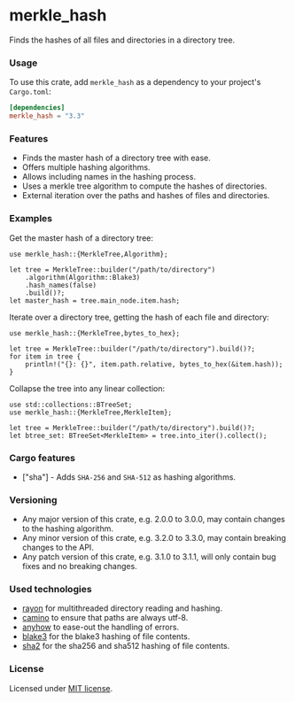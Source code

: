 # merkle_hash
Finds the hashes of all files and directories in a directory tree.

### Usage

To use this crate, add `merkle_hash` as a dependency to your project's `Cargo.toml`:

```toml
[dependencies]
merkle_hash = "3.3"
```

### Features

* Finds the master hash of a directory tree with ease.
* Offers multiple hashing algorithms.
* Allows including names in the hashing process.
* Uses a merkle tree algorithm to compute the hashes of directories.
* External iteration over the paths and hashes of files and directories.


### Examples

Get the master hash of a directory tree:

```rust,no_run
use merkle_hash::{MerkleTree,Algorithm};

let tree = MerkleTree::builder("/path/to/directory")
    .algorithm(Algorithm::Blake3)
    .hash_names(false)
    .build()?;
let master_hash = tree.main_node.item.hash;
```

Iterate over a directory tree, getting the hash of each file and directory:

```rust,no_run
use merkle_hash::{MerkleTree,bytes_to_hex};

let tree = MerkleTree::builder("/path/to/directory").build()?;
for item in tree {
    println!("{}: {}", item.path.relative, bytes_to_hex(&item.hash));
}
```

Collapse the tree into any linear collection:

```rust,no_run
use std::collections::BTreeSet;
use merkle_hash::{MerkleTree,MerkleItem};

let tree = MerkleTree::builder("/path/to/directory").build()?;
let btree_set: BTreeSet<MerkleItem> = tree.into_iter().collect();
```

### Cargo features

* ["sha"] - Adds `SHA-256` and `SHA-512` as hashing algorithms.

### Versioning

* Any major version of this crate, e.g. 2.0.0 to 3.0.0, may contain changes to the hashing algorithm.
* Any minor version of this crate, e.g. 3.2.0 to 3.3.0, may contain breaking changes to the API.
* Any patch version of this crate, e.g. 3.1.0 to 3.1.1, will only contain bug fixes and no breaking changes.

### Used technologies

* [rayon](https://crates.io/crates/rayon) for multithreaded directory reading and hashing.
* [camino](https://crates.io/crates/camino) to ensure that paths are always utf-8.
* [anyhow](https://crates.io/crates/anyhow) to ease-out the handling of errors.
* [blake3](https://crates.io/crates/blake3) for the blake3 hashing of file contents.
* [sha2](https://crates.io/crates/sha2) for the sha256 and sha512 hashing of file contents.

### License

Licensed under [MIT license](https://github.com/hristogochev/merkle_hash/blob/main/LICENSE).